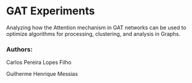 # GAT Experiments

Analyzing how the Attention mechanism in GAT networks can be used to optimize algorithms for processing, clustering, and analysis in Graphs.

### Authors:

Carlos Pereira Lopes Filho

Guilherme Henrique Messias
